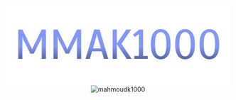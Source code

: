 <p align="center"><img src="https://github.com/Mahmoudk1000/Mahmoudk1000/blob/master/Mahmoud.svg" /><br>
<img src="https://github-readme-stats.vercel.app/api?username=mahmoudk1000&show_icons=true&count_private=true&title_color=333&icon_color=333" alt="mahmoudk1000" />